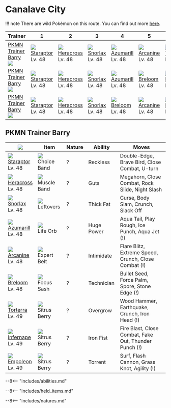 # Canalave City

!!! note
    There are wild Pokémon on this route. You can find out more [here](../../wild_pokemon/canalave_city/).


Trainer                            | 1                                 | 2                                 | 3                               | 4                                 | 5                                | 6
---                                | ---                               | ---                               | ---                             | ---                               | ---                              | ---
[PKMN Trainer Barry]<br>![][barry] | ![][398]<br>[Staraptor]<br>Lv. 48 | ![][214]<br>[Heracross]<br>Lv. 48 | ![][143]<br>[Snorlax]<br>Lv. 48 | ![][184]<br>[Azumarill]<br>Lv. 48 | ![][059]<br>[Arcanine]<br>Lv. 48 | ![][389]<br>[Torterra]<br>Lv. 49
[PKMN Trainer Barry]<br>![][barry] | ![][398]<br>[Staraptor]<br>Lv. 48 | ![][214]<br>[Heracross]<br>Lv. 48 | ![][143]<br>[Snorlax]<br>Lv. 48 | ![][184]<br>[Azumarill]<br>Lv. 48 | ![][286]<br>[Breloom]<br>Lv. 48  | ![][392]<br>[Infernape]<br>Lv. 49
[PKMN Trainer Barry]<br>![][barry] | ![][398]<br>[Staraptor]<br>Lv. 48 | ![][214]<br>[Heracross]<br>Lv. 48 | ![][143]<br>[Snorlax]<br>Lv. 48 | ![][286]<br>[Breloom]<br>Lv. 48   | ![][059]<br>[Arcanine]<br>Lv. 48 | ![][395]<br>[Empoleon]<br>Lv. 49

## PKMN Trainer Barry
![][barry]                        | Item                              | Nature | Ability    | Moves
---                               | ---                               | ---    | ---        | ---
![][398]<br>[Staraptor]<br>Lv. 48 | ![][choice-band]<br>Choice Band   | ?      | Reckless   | Double-Edge, Brave Bird, Close Combat, U-turn
![][214]<br>[Heracross]<br>Lv. 48 | ![][muscle-band]<br>Muscle Band   | ?      | Guts       | Megahorn, Close Combat, Rock Slide, Night Slash
![][143]<br>[Snorlax]<br>Lv. 48   | ![][leftovers]<br>Leftovers       | ?      | Thick Fat  | Curse, Body Slam, Crunch, Slack Off
![][184]<br>[Azumarill]<br>Lv. 48 | ![][life-orb]<br>Life Orb         | ?      | Huge Power | Aqua Tail, Play Rough, Ice Punch, Aqua Jet          (!)
![][059]<br>[Arcanine]<br>Lv. 48  | ![][expert-belt]<br>Expert Belt   | ?      | Intimidate | Flare Blitz, Extreme Speed, Crunch, Close Combat    (!)
![][286]<br>[Breloom]<br>Lv. 48   | ![][focus-sash]<br>Focus Sash     | ?      | Technician | Bullet Seed, Force Palm, Spore, Stone Edge          (!)
![][389]<br>[Torterra]<br>Lv. 49  | ![][sitrus-berry]<br>Sitrus Berry | ?      | Overgrow   | Wood Hammer, Earthquake, Crunch, Iron Head          (!)
![][392]<br>[Infernape]<br>Lv. 49 | ![][sitrus-berry]<br>Sitrus Berry | ?      | Iron Fist  | Fire Blast, Close Combat, Fake Out, Thunder Punch   (!)
![][395]<br>[Empoleon]<br>Lv. 49  | ![][sitrus-berry]<br>Sitrus Berry | ?      | Torrent    | Surf, Flash Cannon, Grass Knot, Agility             (!)

--8<-- "includes/abilities.md"

--8<-- "includes/held_items.md"

--8<-- "includes/natures.md"

[PKMN Trainer Barry]: #pkmn-trainer-barry
[Arcanine]: ../../pokemon_changes/059/
[Snorlax]: ../../pokemon_changes/143/
[Azumarill]: ../../pokemon_changes/184/
[Heracross]: ../../pokemon_changes/214/
[Breloom]: ../../pokemon_changes/286/
[Torterra]: ../../pokemon_changes/389/
[Infernape]: ../../pokemon_changes/392/
[Empoleon]: ../../pokemon_changes/395/
[Staraptor]: ../../pokemon_changes/398/
[choice-band]: ../img/items/choice-band.png
[expert-belt]: ../img/items/expert-belt.png
[focus-sash]: ../img/items/focus-sash.png
[leftovers]: ../img/items/leftovers.png
[life-orb]: ../img/items/life-orb.png
[muscle-band]: ../img/items/muscle-band.png
[sitrus-berry]: ../img/items/sitrus-berry.png
[059]: ../img/pokemon/059.png
[143]: ../img/pokemon/143.png
[184]: ../img/pokemon/184.png
[214]: ../img/pokemon/214.png
[286]: ../img/pokemon/286.png
[389]: ../img/pokemon/389.png
[392]: ../img/pokemon/392.png
[395]: ../img/pokemon/395.png
[398]: ../img/pokemon/398.png
[barry]: ../img/trainer/barry.png
